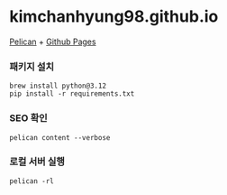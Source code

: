# kimchanhyung98.github.io

[Pelican](https://getpelican.com) + [Github Pages](https://pages.github.com)

### 패키지 설치

```shell
brew install python@3.12
pip install -r requirements.txt
```

### SEO 확인

```shell
pelican content --verbose
```

### 로컬 서버 실행

```shell
pelican -rl
```
